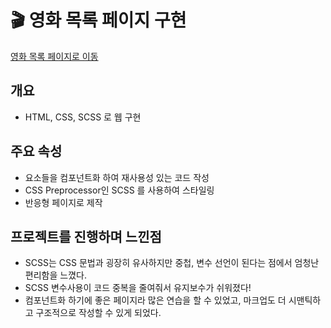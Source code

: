 # 🎬 영화 목록 페이지 구현

<a href="https://waterbinnn.github.io/list-of-movies/
">영화 목록 페이지로 이동</a>

## 개요

- HTML, CSS, SCSS 로 웹 구현

## 주요 속성

- 요소들을 컴포넌트화 하여 재사용성 있는 코드 작성
- CSS Preprocessor인 SCSS 를 사용하여 스타일링
- 반응형 페이지로 제작

## 프로젝트를 진행하며 느낀점

- SCSS는 CSS 문법과 굉장히 유사하지만 중첩, 변수 선언이 된다는 점에서 엄청난 편리함을 느꼈다.
- SCSS 변수사용이 코드 중복을 줄여줘서 유지보수가 쉬워졌다!
- 컴포넌트화 하기에 좋은 페이지라 많은 연습을 할 수 있었고, 마크업도 더 시맨틱하고 구조적으로 작성할 수 있게 되었다.
